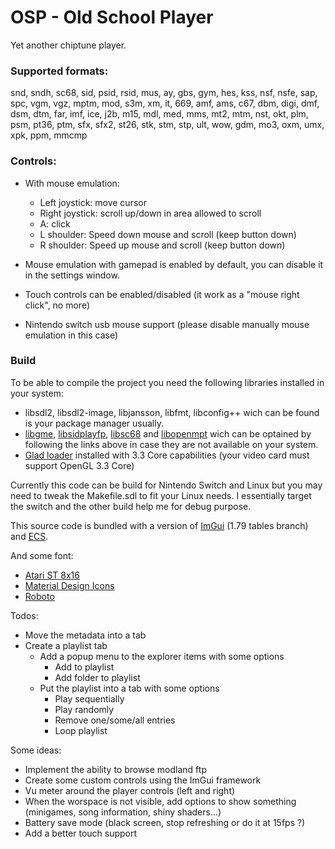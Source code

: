 # OSP - Old School Player
Yet another chiptune player.

### Supported formats:

snd, sndh, sc68, sid, psid, rsid, mus, ay, gbs, gym, hes, kss, nsf, nsfe, sap, spc, vgm, vgz, mptm, mod, s3m, xm, it, 669, amf, ams, c67, dbm, digi, dmf, dsm, dtm, far, imf, ice, j2b, m15, mdl, med, mms, mt2, mtm, nst, okt, plm, psm, pt36, ptm, sfx, sfx2, st26, stk, stm, stp, ult, wow, gdm, mo3, oxm, umx, xpk, ppm, mmcmp

### Controls:

- With mouse emulation:
    - Left joystick: move cursor
    - Right joystick: scroll up/down in area allowed to scroll
    - A: click
    - L shoulder: Speed down mouse and scroll (keep button down)
    - R shoulder: Speed up mouse and scroll (keep button down)

- Mouse emulation with gamepad is enabled by default, you can disable it in the settings window.

- Touch controls can be enabled/disabled (it work as a "mouse right click", no more)

- Nintendo switch usb mouse support (please disable manually mouse emulation in this case)

### Build

To be able to compile the project you need the following libraries installed in your system:

- libsdl2, libsdl2-image, libjansson, libfmt, libconfig++ wich can be found is your package manager usually.
- [libgme](https://github.com/ShiftMediaProject/game-music-emu), [libsidplayfp](https://sourceforge.net/projects/sidplay-residfp/), [libsc68](https://sourceforge.net/projects/sc68/) and [libopenmpt](https://lib.openmpt.org/libopenmpt/) wich can be optained by following the links above in case they are not available on your system.
- [Glad loader](https://glad.dav1d.de/) installed with 3.3 Core capabilities (your video card must support OpenGL 3.3 Core)


Currently this code can be build for Nintendo Switch and Linux but you may need to tweak the Makefile.sdl to fit your Linux needs.
I essentially target the switch and the other build help me for debug purpose.

This source code is bundled with a version of [ImGui](https://github.com/ocornut/imgui) (1.79 tables branch) and [ECS](https://github.com/redxdev/ECS).

And some font:
- [Atari ST 8x16](https://www.dafont.com/fr/atari-st-8x16-system-font.font)
- [Material Design Icons](https://materialdesignicons.com/)
- [Roboto](https://fonts.google.com/specimen/Roboto)

Todos:
- Move the metadata into a tab
- Create a playlist tab
    - Add a popup menu to the explorer items with some options
        - Add to playlist
        - Add folder to playlist
    - Put the playlist into a tab with some options
        - Play sequentially
        - Play randomly
        - Remove one/some/all entries
        - Loop playlist

Some ideas:
- Implement the ability to browse modland ftp
- Create some custom controls using the ImGui framework
- Vu meter around the player controls (left and right)
- When the worspace is not visible, add options to show something (minigames, song information, shiny shaders...)
- Battery save mode (black screen, stop refreshing or do it at 15fps ?)
- Add a better touch support

